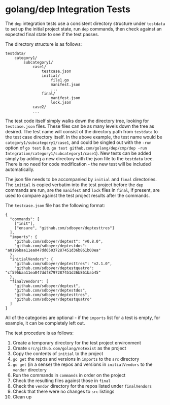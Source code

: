 # golang/dep Integration Tests

The `dep` integration tests use a consistent directory structure under `testdata` to set up the initial project state, run `dep` commands, then check against an expected final state to see if the test passes.

The directory structure is as follows:

    testdata/
        category1/
            subcategory1/
                case1/
                    testcase.json
                    initial/
                        file1.go
                        manifest.json
                        ...
                    final/
                        manifest.json
                        lock.json
                case2/
                ...

The test code itself simply walks down the directory tree, looking for `testcase.json` files.  These files can be as many levels down the tree as desired.  The test name will consist of the directory path from `testdata` to the test case directory itself.  In the above example, the test name would be `category1/subcategory1/case1`, and could be singled out with the `-run` option of `go test` (i.e. `go test github.com/golang/dep/cmp/dep -run Integration/category1/subcategory1/case1`).  New tests can be added simply by adding a new directory with the json file to the `testdata` tree.  There is no need for code modification - the new test will be included automatically.

The json file needs to be accompanied by `initial` and `final` directories. The `initial` is copied verbatim into the test project before the `dep` commands are run, are the `manifest` and `lock` files in `final`, if present, are used to compare against the test project results after the commands.

The `testcase.json` file has the following format:

    {
      "commands": [
        ["init"],
        ["ensure", "github.com/sdboyer/deptesttres"]
      ],
      "imports": {
        "github.com/sdboyer/deptest": "v0.8.0",
        "github.com/sdboyer/deptestdos": "a0196baa11ea047dd65037287451d36b861b00ea"
      },
      "initialVendors": {
        "github.com/sdboyer/deptesttres": "v2.1.0",
        "github.com/sdboyer/deptestquatro": "cf596baa11ea047ddf8797287451d36b861bab45"
      },
      "finalVendors": [
        "github.com/sdboyer/deptest",
        "github.com/sdboyer/deptestdos",
        "github.com/sdboyer/deptesttres",
        "github.com/sdboyer/deptestquatro"
      ]
    }

All of the categories are optional - if the `imports` list for a test is empty, for example, it can be completely left out.

The test procedure is as follows:

1. Create a temporary directory for the test project environment
2. Create `src/github.com/golang/notexist` as the project
3. Copy the contents of `initial` to the project
4. `go get` the repos and versions in `imports` to the `src` directory
5. `go get` (in a sense) the repos and versions in `initialVendors` to the `vendor` directory
6. Run the commands in `commands` in order on the project
7. Check the resulting files against those in `final`
8. Check the `vendor` directory for the repos listed under `finalVendors`
9. Check that there were no changes to `src` listings
10.  Clean up
